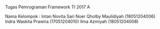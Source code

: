 Tugas Pemrograman Framework TI 2017 A

Nama Kelompok : 
Intan Novita Sari Noer Qholby Maulidiyah  (18051204006)
Indra Waskita Prawira  	                 	(17051204010)
Ilma Azmiyah	                           	(18051204008)
